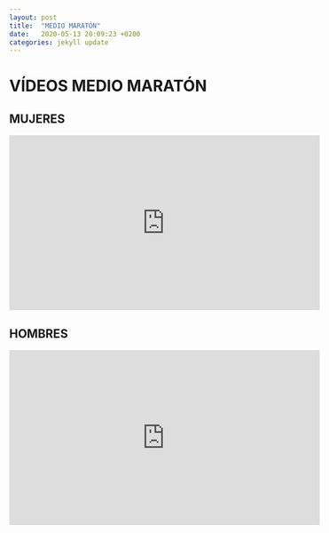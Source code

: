 ```yaml
---
layout: post
title:  "MEDIO MARATÓN"
date:   2020-05-13 20:09:23 +0200
categories: jekyll update
---
```

# VÍDEOS MEDIO MARATÓN 

## MUJERES 
<iframe width="560" height="315" src="https://www.youtube.com/embed/aJkXwaM-bvA" frameborder="0" allow="accelerometer; autoplay; encrypted-media; gyroscope; picture-in-picture" allowfullscreen></iframe>


## HOMBRES
<iframe width="560" height="315" src="https://www.youtube.com/embed/FK8BL7yAxPk" frameborder="0" allow="accelerometer; autoplay; encrypted-media; gyroscope; picture-in-picture" allowfullscreen></iframe>
